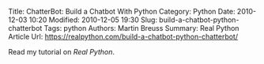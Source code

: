 Title: ChatterBot: Build a Chatbot With Python
Category: Python
Date: 2010-12-03 10:20
Modified: 2010-12-05 19:30
Slug: build-a-chatbot-python-chatterbot
Tags: python
Authors: Martin Breuss
Summary: Real Python Article
Url: https://realpython.com/build-a-chatbot-python-chatterbot/

Read my tutorial on _Real Python_.
